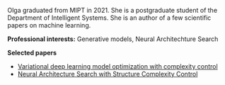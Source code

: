 Olga graduated from  MIPT in 2021. She is a postgraduate student of the Department of Intelligent Systems.
She is an author of a few scientific papers on machine learning.

**Professional interests:** Generative models, Neural Architechture Search 

**Selected papers**
* [Variational deep learning model optimization with complexity control](http://www.mathnet.ru/php/archive.phtml?wshow=paper&jrnid=ia&paperid=710&option_lang=eng)
* [Neural Architecture Search with Structure Complexity Control](https://easychair.org/publications/preprint/H5MC)


